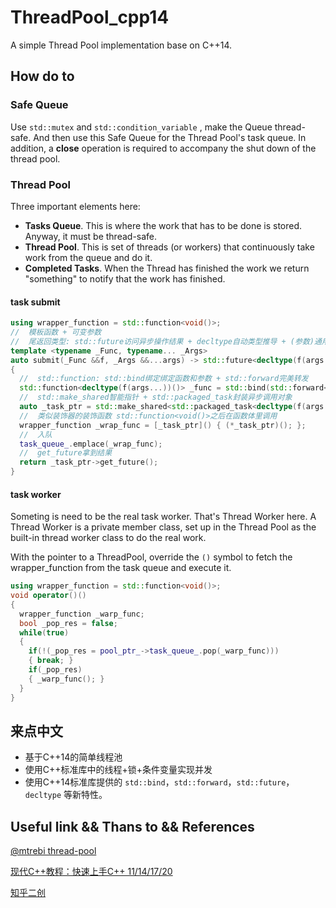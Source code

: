 <!--
 * @Autor: violet apricity ( Zhuangpx )
 * @Date: 2023-04-18 01:09:28
 * @LastEditors: violet apricity ( Zhuangpx )
 * @LastEditTime: 2023-04-18 12:24:16
 * @FilePath: \ThreadPool_cpp14\README.md
 * @Description:  Zhuangpx : Violet && Apricity:/ The warmth of the sun in the winter /
-->
# ThreadPool_cpp14

A simple Thread Pool implementation base on C++14.

## How do to

### Safe Queue

Use `std::mutex` and `std::condition_variable` , make the Queue thread-safe.
And then use this Safe Queue for the Thread Pool's task queue.
In addition, a **close** operation is required to accompany the shut down of the thread pool.

### Thread Pool

Three important elements here:

- **Tasks Queue**. This is where the work that has to be done is stored. Anyway, it must be thread-safe.
- **Thread Pool**. This is set of threads (or workers) that continuously take work from the queue and do it.
- **Completed Tasks**. When the Thread has finished the work we return "something" to notify that the work has finished.

#### task submit

```c++
using wrapper_function = std::function<void()>;
//  模板函数 + 可变参数
//  尾返回类型: std::future访问异步操作结果 + decltype自动类型推导 + (参数)通用引用
template <typename _Func, typename... _Args>
auto submit(_Func &&f, _Args &&...args) -> std::future<decltype(f(args...))>
{
  //  std::function: std::bind绑定绑定函数和参数 + std::forward完美转发
  std::function<decltype(f(args...))()> _func = std::bind(std::forward<_Func>(f), std::forward<_Args>(args)...);
  //  std::make_shared智能指针 + std::packaged_task封装异步调用对象
  auto _task_ptr = std::make_shared<std::packaged_task<decltype(f(args...))()>>(_func);
  //  类似装饰器的装饰函数 std::function<void()>之后在函数体里调用
  wrapper_function _wrap_func = [_task_ptr]() { (*_task_ptr)(); };
  //  入队
  task_queue_.emplace(_wrap_func);
  //  get_future拿到结果
  return _task_ptr->get_future();
}
```

#### task worker

Someting is need to be the real task worker. That's Thread Worker here.
A Thread Worker is a private member class, set up in the Thread Pool as the built-in thread worker class to do the real work.

With the pointer to a ThreadPool, override the `()` symbol to fetch the wrapper_function from the task queue and execute it.

```c++
using wrapper_function = std::function<void()>;
void operator()()
{
  wrapper_function _warp_func;
  bool _pop_res = false;
  while(true)
  {
    if(!(_pop_res = pool_ptr_->task_queue_.pop(_warp_func)))
    { break; }
    if(_pop_res)
    { _warp_func(); }
  }
}
```

## 来点中文

- 基于C++14的简单线程池
- 使用C++标准库中的线程+锁+条件变量实现并发
- 使用C++14标准库提供的 `std::bind`，`std::forward`，`std::future`，`decltype` 等新特性。

## Useful link && Thans to && References

[@mtrebi thread-pool](https://github.com/mtrebi/thread-pool)

[现代C++教程：快速上手C++ 11/14/17/20](https://changkun.de/modern-cpp/zh-cn/07-thread/)

[知乎二创](https://zhuanlan.zhihu.com/p/367309864)
